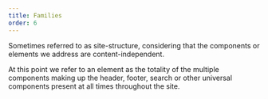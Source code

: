 ```yaml
---
title: Families
order: 6
---
```


Sometimes referred to as site-structure, considering that the components or elements we address are content-independent.

At this point we refer to an element as the totality of the multiple components making up the header, footer, search or other universal components present at all times throughout the site.
